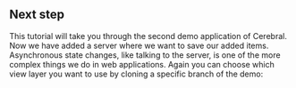## Next step

This tutorial will take you through the second demo application of Cerebral. Now we have added a server where we want to save our added items. Asynchronous state changes, like talking to the server, is one of the more complex things we do in web applications. Again you can choose which view layer you want to use by cloning a specific branch of the demo:
